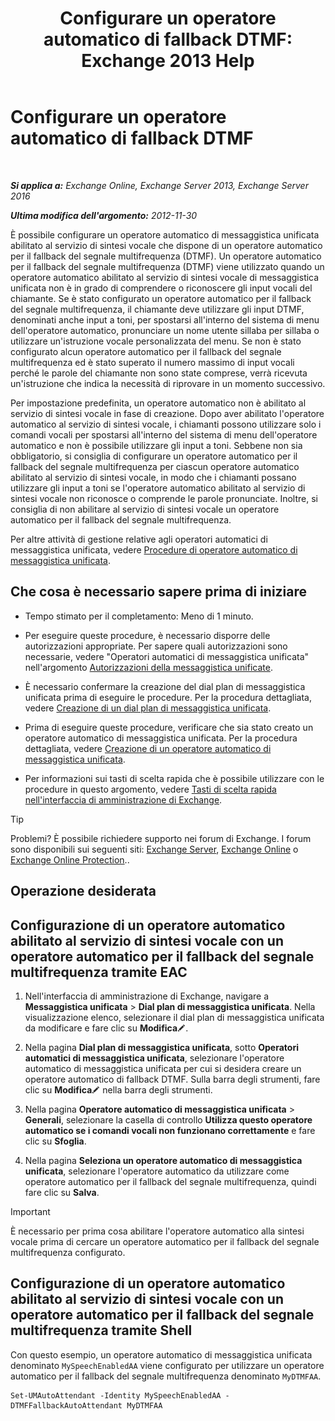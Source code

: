 ﻿---
title: 'Configurare un operatore automatico di fallback DTMF: Exchange 2013 Help'
TOCTitle: Configurare un operatore automatico di fallback DTMF
ms:assetid: a82d85f7-de30-40db-8ee6-b091ac14da9d
ms:mtpsurl: https://technet.microsoft.com/it-it/library/Bb232158(v=EXCHG.150)
ms:contentKeyID: 50481389
ms.date: 05/22/2018
mtps_version: v=EXCHG.150
ms.translationtype: MT
---

# Configurare un operatore automatico di fallback DTMF

 

_**Si applica a:** Exchange Online, Exchange Server 2013, Exchange Server 2016_

_**Ultima modifica dell'argomento:** 2012-11-30_

È possibile configurare un operatore automatico di messaggistica unificata abilitato al servizio di sintesi vocale che dispone di un operatore automatico per il fallback del segnale multifrequenza (DTMF). Un operatore automatico per il fallback del segnale multifrequenza (DTMF) viene utilizzato quando un operatore automatico abilitato al servizio di sintesi vocale di messaggistica unificata non è in grado di comprendere o riconoscere gli input vocali del chiamante. Se è stato configurato un operatore automatico per il fallback del segnale multifrequenza, il chiamante deve utilizzare gli input DTMF, denominati anche input a toni, per spostarsi all'interno del sistema di menu dell'operatore automatico, pronunciare un nome utente sillaba per sillaba o utilizzare un'istruzione vocale personalizzata del menu. Se non è stato configurato alcun operatore automatico per il fallback del segnale multifrequenza ed è stato superato il numero massimo di input vocali perché le parole del chiamante non sono state comprese, verrà ricevuta un'istruzione che indica la necessità di riprovare in un momento successivo.

Per impostazione predefinita, un operatore automatico non è abilitato al servizio di sintesi vocale in fase di creazione. Dopo aver abilitato l'operatore automatico al servizio di sintesi vocale, i chiamanti possono utilizzare solo i comandi vocali per spostarsi all'interno del sistema di menu dell'operatore automatico e non è possibile utilizzare gli input a toni. Sebbene non sia obbligatorio, si consiglia di configurare un operatore automatico per il fallback del segnale multifrequenza per ciascun operatore automatico abilitato al servizio di sintesi vocale, in modo che i chiamanti possano utilizzare gli input a toni se l'operatore automatico abilitato al servizio di sintesi vocale non riconosce o comprende le parole pronunciate. Inoltre, si consiglia di non abilitare al servizio di sintesi vocale un operatore automatico per il fallback del segnale multifrequenza.

Per altre attività di gestione relative agli operatori automatici di messaggistica unificata, vedere [Procedure di operatore automatico di messaggistica unificata](um-auto-attendant-procedures-exchange-2013-help.md).

## Che cosa è necessario sapere prima di iniziare

  - Tempo stimato per il completamento: Meno di 1 minuto.

  - Per eseguire queste procedure, è necessario disporre delle autorizzazioni appropriate. Per sapere quali autorizzazioni sono necessarie, vedere "Operatori automatici di messaggistica unificata" nell'argomento [Autorizzazioni della messaggistica unificate](unified-messaging-permissions-exchange-2013-help.md).

  - È necessario confermare la creazione del dial plan di messaggistica unificata prima di eseguire le procedure. Per la procedura dettagliata, vedere [Creazione di un dial plan di messaggistica unificata](https://docs.microsoft.com/it-it/exchange/voice-mail-unified-messaging/connect-voice-mail-system/create-um-dial-plan).

  - Prima di eseguire queste procedure, verificare che sia stato creato un operatore automatico di messaggistica unificata. Per la procedura dettagliata, vedere [Creazione di un operatore automatico di messaggistica unificata](https://docs.microsoft.com/it-it/exchange/voice-mail-unified-messaging/automatically-answer-and-route-calls/create-a-um-auto-attendant).

  - Per informazioni sui tasti di scelta rapida che è possibile utilizzare con le procedure in questo argomento, vedere [Tasti di scelta rapida nell'interfaccia di amministrazione di Exchange](keyboard-shortcuts-in-the-exchange-admin-center-exchange-online-protection-help.md).


> [!TIP]
> Problemi? È possibile richiedere supporto nei forum di Exchange. I forum sono disponibili sui seguenti siti: <A href="https://go.microsoft.com/fwlink/p/?linkid=60612">Exchange Server</A>, <A href="https://go.microsoft.com/fwlink/p/?linkid=267542">Exchange Online</A> o <A href="https://go.microsoft.com/fwlink/p/?linkid=285351">Exchange Online Protection</A>..



## Operazione desiderata

## Configurazione di un operatore automatico abilitato al servizio di sintesi vocale con un operatore automatico per il fallback del segnale multifrequenza tramite EAC

1.  Nell'interfaccia di amministrazione di Exchange, navigare a **Messaggistica unificata** \> **Dial plan di messaggistica unificata**. Nella visualizzazione elenco, selezionare il dial plan di messaggistica unificata da modificare e fare clic su **Modifica**![Icona Modifica](images/JJ218640.6f53ccb2-1f13-4c02-bea0-30690e6ea71d(EXCHG.150).gif "Icona Modifica").

2.  Nella pagina **Dial plan di messaggistica unificata**, sotto **Operatori automatici di messaggistica unificata**, selezionare l'operatore automatico di messaggistica unificata per cui si desidera creare un operatore automatico di fallback DTMF. Sulla barra degli strumenti, fare clic su **Modifica**![Icona Modifica](images/JJ218640.6f53ccb2-1f13-4c02-bea0-30690e6ea71d(EXCHG.150).gif "Icona Modifica") nella barra degli strumenti.

3.  Nella pagina **Operatore automatico di messaggistica unificata** \> **Generali**, selezionare la casella di controllo **Utilizza questo operatore automatico se i comandi vocali non funzionano correttamente** e fare clic su **Sfoglia**.

4.  Nella pagina **Seleziona un operatore automatico di messaggistica unificata**, selezionare l'operatore automatico da utilizzare come operatore automatico per il fallback del segnale multifrequenza, quindi fare clic su **Salva**.


> [!IMPORTANT]
> È necessario per prima cosa abilitare l'operatore automatico alla sintesi vocale prima di cercare un operatore automatico per il fallback del segnale multifrequenza configurato.



## Configurazione di un operatore automatico abilitato al servizio di sintesi vocale con un operatore automatico per il fallback del segnale multifrequenza tramite Shell

Con questo esempio, un operatore automatico di messaggistica unificata denominato `MySpeechEnabledAA` viene configurato per utilizzare un operatore automatico per il fallback del segnale multifrequenza denominato `MyDTMFAA`.

    Set-UMAutoAttendant -Identity MySpeechEnabledAA -DTMFFallbackAutoAttendant MyDTMFAA

